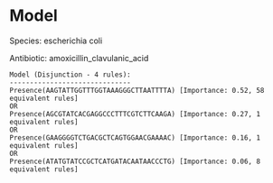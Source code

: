 
# Model

Species: escherichia coli

Antibiotic: amoxicillin_clavulanic_acid

```
Model (Disjunction - 4 rules):
------------------------------
Presence(AAGTATTGGTTTGGTAAAGGGCTTAATTTTA) [Importance: 0.52, 58 equivalent rules]
OR
Presence(AGCGTATCACGAGGCCCTTTCGTCTTCAAGA) [Importance: 0.27, 1 equivalent rules]
OR
Presence(GAAGGGGTCTGACGCTCAGTGGAACGAAAAC) [Importance: 0.16, 1 equivalent rules]
OR
Presence(ATATGTATCCGCTCATGATACAATAACCCTG) [Importance: 0.06, 8 equivalent rules]

```

